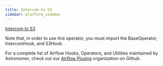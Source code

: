 ```yaml
---
title: Intercom to S3
sidebar: platform_sidebar
---
```


[Intercom to S3](https://github.com/airflow-plugins/intercom_plugin/blob/master/operators/intercom_to_s3_operator.py)

Note that, in order to use this operator, you must import the BaseOperator, IntercomHook, and S3Hook.

For a complete list of Airflow Hooks, Operators, and Utilities maintained by Astronomer, check out our [Airflow Plugins](https://github.com/airflow-plugins?utf8=%E2%9C%93&q=&type=&language=) organization on Github.


